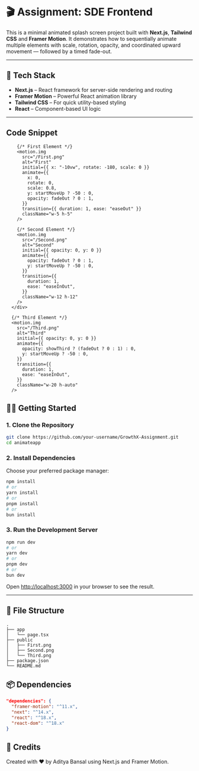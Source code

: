 # 🎬 Assignment: SDE Frontend

This is a minimal animated splash screen project built with **Next.js**, **Tailwind CSS** and **Framer Motion**. It demonstrates how to sequentially animate multiple elements with scale, rotation, opacity, and coordinated upward movement — followed by a timed fade-out.

---

## 🚀 Tech Stack

- **Next.js** – React framework for server-side rendering and routing
- **Framer Motion** – Powerful React animation library
- **Tailwind CSS** – For quick utility-based styling
- **React** – Component-based UI logic

---

## Code Snippet

        {/* First Element */}
        <motion.img
          src="/First.png"
          alt="First"
          initial={{ x: "-10vw", rotate: -180, scale: 0 }}
          animate={{
            x: 0,
            rotate: 0,
            scale: 0.8,
            y: startMoveUp ? -50 : 0,
            opacity: fadeOut ? 0 : 1,
          }}
          transition={{ duration: 1, ease: "easeOut" }}
          className="w-5 h-5"
        />

        {/* Second Element */}
        <motion.img
          src="/Second.png"
          alt="Second"
          initial={{ opacity: 0, y: 0 }}
          animate={{
            opacity: fadeOut ? 0 : 1,
            y: startMoveUp ? -50 : 0, 
          }}
          transition={{
            duration: 1,
            ease: "easeInOut",
          }}
          className="w-12 h-12"
        />
      </div>

      {/* Third Element */}
      <motion.img
        src="/Third.png"
        alt="Third"
        initial={{ opacity: 0, y: 0 }}
        animate={{
          opacity: showThird ? (fadeOut ? 0 : 1) : 0,
          y: startMoveUp ? -50 : 0,
        }}
        transition={{
          duration: 1,
          ease: "easeInOut",
        }}
        className="w-20 h-auto"
      />


## 🧑‍💻 Getting Started

### 1. Clone the Repository

```bash
git clone https://github.com/your-username/GrowthX-Assignment.git
cd animateapp
```

### 2. Install Dependencies

Choose your preferred package manager:

```bash
npm install
# or
yarn install
# or
pnpm install
# or
bun install
```

### 3. Run the Development Server

```bash
npm run dev
# or
yarn dev
# or
pnpm dev
# or
bun dev
```

Open [http://localhost:3000](http://localhost:3000) in your browser to see the result.


---

## 📁 File Structure

```
.
├── app
│   └── page.tsx        
├── public
│   ├── First.png
│   ├── Second.png
│   └── Third.png
├── package.json
└── README.md
```

## 📦 Dependencies

```json
"dependencies": {
  "framer-motion": "^11.x",
  "next": "^14.x",
  "react": "^18.x",
  "react-dom": "^18.x"
}
```


## 🙌 Credits

Created with ❤️ by Aditya Bansal using Next.js and Framer Motion.
